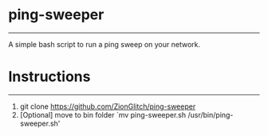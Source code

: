 # ping-sweeper
***
A simple bash script to run a ping sweep on your network.

# Instructions
***
1. git clone https://github.com/ZionGlitch/ping-sweeper
2. [Optional] move to bin folder `mv ping-sweeper.sh /usr/bin/ping-sweeper.sh'
